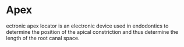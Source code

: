 # Apex
ectronic apex locator is an electronic device used in endodontics to determine the position of the apical constriction and thus determine the length of the root canal space.
